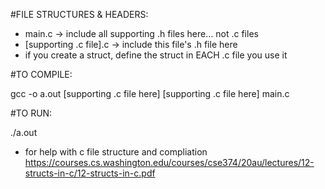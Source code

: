 #FILE STRUCTURES & HEADERS:

  - main.c -> include all supporting .h files here... not .c files 
  - [supporting .c file].c -> include this file's .h file here
  - if you create a struct, define the struct in EACH .c file you use it

#TO COMPILE:

gcc -o a.out [supporting .c file here] [supporting .c file here] main.c

#TO RUN:

./a.out


* for help with c file structure and compliation https://courses.cs.washington.edu/courses/cse374/20au/lectures/12-structs-in-c/12-structs-in-c.pdf
